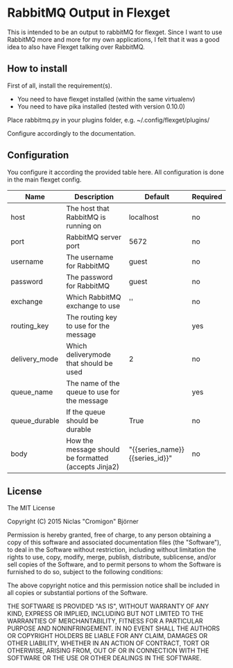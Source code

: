 # RabbitMQ Output in Flexget

This is intended to be an output to rabbitMQ for flexget.
Since I want to use RabbitMQ more and more for my own applications, I felt that it was a good idea to also have Flexget talking over RabbitMQ.

## How to install

First of all, install the requirement(s).
* You need to have flexget installed (within the same virtualenv)
* You need to have pika installed (tested with version 0.10.0)

Place rabbitmq.py in your plugins folder, e.g. ~/.config/flexget/plugins/

Configure accordingly to the documentation.

## Configuration

You configure it according the provided table here.
All configuration is done in the main flexget config.

| Name | Description | Default | Required |
| ------------- | ----------- | ----------- | ----------- |
| host | The host that RabbitMQ is running on | localhost | no |
| port | RabbitMQ server port | 5672 | no |
| username | The username for RabbitMQ | guest | no |
| password | The password for RabbitMQ | guest | no |
| exchange | Which RabbitMQ exchange to use | '' | no |
| routing_key | The routing key to use for the message | | yes |
| delivery_mode | Which deliverymode that should be used | 2 | no |
| queue_name | The name of the queue to use for the message | | yes |
| queue_durable | If the queue should be durable | True | no |
| body | How the message should be formatted (accepts Jinja2) | "{{series_name}} {{series_id}}" | no |

## License

The MIT License

Copyright (C) 2015 Niclas "Cromigon" Björner

Permission is hereby granted, free of charge, to any person obtaining a copy
of this software and associated documentation files (the "Software"), to deal
in the Software without restriction, including without limitation the rights
to use, copy, modify, merge, publish, distribute, sublicense, and/or sell
copies of the Software, and to permit persons to whom the Software is
furnished to do so, subject to the following conditions:

The above copyright notice and this permission notice shall be included in
all copies or substantial portions of the Software.

THE SOFTWARE IS PROVIDED "AS IS", WITHOUT WARRANTY OF ANY KIND, EXPRESS OR
IMPLIED, INCLUDING BUT NOT LIMITED TO THE WARRANTIES OF MERCHANTABILITY,
FITNESS FOR A PARTICULAR PURPOSE AND NONINFRINGEMENT. IN NO EVENT SHALL THE
AUTHORS OR COPYRIGHT HOLDERS BE LIABLE FOR ANY CLAIM, DAMAGES OR OTHER
LIABILITY, WHETHER IN AN ACTION OF CONTRACT, TORT OR OTHERWISE, ARISING FROM,
OUT OF OR IN CONNECTION WITH THE SOFTWARE OR THE USE OR OTHER DEALINGS IN
THE SOFTWARE.

